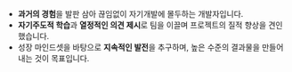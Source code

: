 - **과거의 경험**을 발판 삼아 끊임없이 자기개발에 몰두하는 개발자입니다.
- **자기주도적 학습**과 **열정적인 의견 제시**로 팀을 이끌며 프로젝트의 질적 향상을 견인했습니다. 
- 성장 마인드셋을 바탕으로 **지속적인 발전**을 추구하며, 높은 수준의 결과물을 만들어내는 것이 목표입니다.